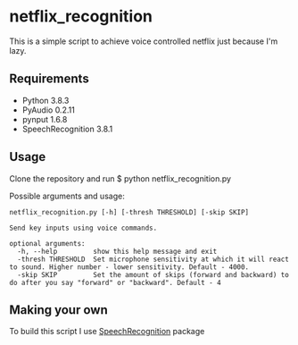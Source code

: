 # netflix_recognition

This is a simple script to achieve voice controlled netflix just because I'm lazy.

## Requirements
* Python 3.8.3
* PyAudio           0.2.11
* pynput            1.6.8
* SpeechRecognition 3.8.1

## Usage
Clone the repository and run $ python netflix_recognition.py

Possible arguments and usage:
```
netflix_recognition.py [-h] [-thresh THRESHOLD] [-skip SKIP]

Send key inputs using voice commands.

optional arguments:
  -h, --help         show this help message and exit
  -thresh THRESHOLD  Set microphone sensitivity at which it will react to sound. Higher number - lower sensitivity. Default - 4000.
  -skip SKIP         Set the amount of skips (forward and backward) to do after you say "forward" or "backward". Default - 4
```

## Making your own
To build this script I use [SpeechRecognition](https://pypi.org/project/SpeechRecognition/2.1.3/) package
